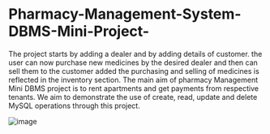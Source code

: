 # Pharmacy-Management-System-DBMS-Mini-Project-

The project starts by adding a dealer and by adding details of customer. the user can now purchase new medicines by the desired dealer and then can sell them to the customer added the purchasing and selling of medicines is reflected in the inventory section. The main aim of pharmacy Management Mini DBMS project is to rent apartments and get payments from respective tenants. We aim to demonstrate the use of create, read, update and delete MySQL operations through this project.

![image](https://user-images.githubusercontent.com/88978764/162696145-2175adec-d667-4c91-9ae6-bbaa9708d27c.png)
